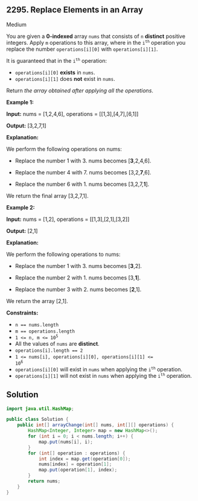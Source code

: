## 2295\. Replace Elements in an Array

Medium

You are given a **0-indexed** array `nums` that consists of `n` **distinct** positive integers. Apply `m` operations to this array, where in the <code>i<sup>th</sup></code> operation you replace the number `operations[i][0]` with `operations[i][1]`.

It is guaranteed that in the <code>i<sup>th</sup></code> operation:

*   `operations[i][0]` **exists** in `nums`.
*   `operations[i][1]` does **not** exist in `nums`.

Return _the array obtained after applying all the operations_.

**Example 1:**

**Input:** nums = [1,2,4,6], operations = \[\[1,3],[4,7],[6,1]]

**Output:** [3,2,7,1]

**Explanation:**

We perform the following operations on nums: 

- Replace the number 1 with 3. nums becomes [**3**,2,4,6]. 

- Replace the number 4 with 7. nums becomes [3,2,**7**,6]. 

- Replace the number 6 with 1. nums becomes [3,2,7,**1**]. 

We return the final array [3,2,7,1]. 

**Example 2:**

**Input:** nums = [1,2], operations = \[\[1,3],[2,1],[3,2]]

**Output:** [2,1]

**Explanation:**

We perform the following operations to nums: 

- Replace the number 1 with 3. nums becomes [**3**,2]. 
 
- Replace the number 2 with 1. nums becomes [3,**1**]. 

- Replace the number 3 with 2. nums becomes [**2**,1]. 

We return the array [2,1]. 

**Constraints:**

*   `n == nums.length`
*   `m == operations.length`
*   <code>1 <= n, m <= 10<sup>5</sup></code>
*   All the values of `nums` are **distinct**.
*   `operations[i].length == 2`
*   <code>1 <= nums[i], operations[i][0], operations[i][1] <= 10<sup>6</sup></code>
*   `operations[i][0]` will exist in `nums` when applying the <code>i<sup>th</sup></code> operation.
*   `operations[i][1]` will not exist in `nums` when applying the <code>i<sup>th</sup></code> operation.

## Solution

```java
import java.util.HashMap;

public class Solution {
    public int[] arrayChange(int[] nums, int[][] operations) {
        HashMap<Integer, Integer> map = new HashMap<>();
        for (int i = 0; i < nums.length; i++) {
            map.put(nums[i], i);
        }
        for (int[] operation : operations) {
            int index = map.get(operation[0]);
            nums[index] = operation[1];
            map.put(operation[1], index);
        }
        return nums;
    }
}
```